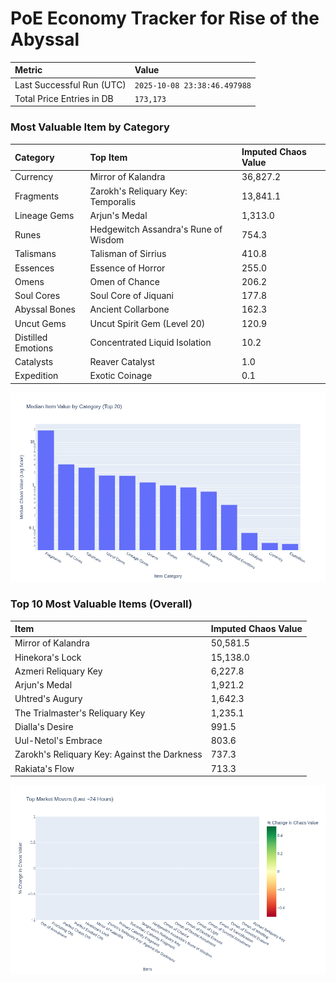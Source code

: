 # PoE Economy Tracker for Rise of the Abyssal

<!-- START_MAINTENANCE -->
| Metric | Value |
|:---|:---|
| Last Successful Run (UTC) | `2025-10-08 23:38:46.497988` |
| Total Price Entries in DB | `173,173` |

<!-- END_MAINTENANCE -->

<!-- START_DATAFRAME_DEBUG -->
<!-- END_DATAFRAME_DEBUG -->

<!-- START_CATEGORY_ANALYSIS -->
### Most Valuable Item by Category
| Category | Top Item | Imputed Chaos Value |
| :--- | :--- | :--- |
| Currency | Mirror of Kalandra | 36,827.2 |
| Fragments | Zarokh's Reliquary Key: Temporalis | 13,841.1 |
| Lineage Gems | Arjun's Medal | 1,313.0 |
| Runes | Hedgewitch Assandra's Rune of Wisdom | 754.3 |
| Talismans | Talisman of Sirrius | 410.8 |
| Essences | Essence of Horror | 255.0 |
| Omens | Omen of Chance | 206.2 |
| Soul Cores | Soul Core of Jiquani | 177.8 |
| Abyssal Bones | Ancient Collarbone | 162.3 |
| Uncut Gems | Uncut Spirit Gem (Level 20) | 120.9 |
| Distilled Emotions | Concentrated Liquid Isolation | 10.2 |
| Catalysts | Reaver Catalyst | 1.0 |
| Expedition | Exotic Coinage | 0.1 |


![Category Analysis Chart](charts/category_analysis.png)
<!-- END_ANALYSIS -->

<!-- START_ANALYSIS -->
### Top 10 Most Valuable Items (Overall)
| Item | Imputed Chaos Value |
| :--- | :--- |
| Mirror of Kalandra | 50,581.5 |
| Hinekora's Lock | 15,138.0 |
| Azmeri Reliquary Key | 6,227.8 |
| Arjun's Medal | 1,921.2 |
| Uhtred's Augury | 1,642.3 |
| The Trialmaster's Reliquary Key | 1,235.1 |
| Dialla's Desire | 991.5 |
| Uul-Netol's Embrace | 803.6 |
| Zarokh's Reliquary Key: Against the Darkness | 737.3 |
| Rakiata's Flow | 713.3 |


![Market Movers Chart](charts/market_movers.png)
<!-- END_ANALYSIS -->
